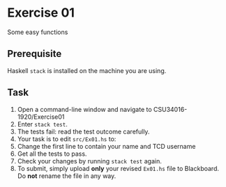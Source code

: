 # Exercise 01

Some easy functions

## Prerequisite

Haskell `stack` is installed on the machine you are using.


## Task

1. Open a command-line window and navigate to CSU34016-1920/Exercise01
2. Enter `stack test`.
3. The tests fail: read the test outcome carefully.
4. Your task is to edit `src/Ex01.hs` to:
  1. Change the first line to contain your name and TCD username
  2. Get all the tests to pass.
  3. Check your changes by running `stack test` again.
5. To submit, simply upload **only** your revised `Ex01.hs` file to Blackboard. Do **not** rename the file in any way.
